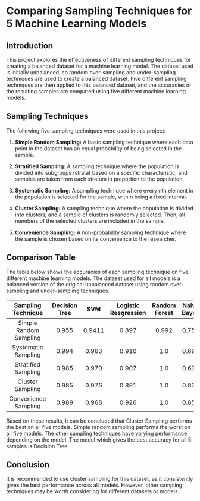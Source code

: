 # Comparing Sampling Techniques for 5 Machine Learning Models

## Introduction

This project explores the effectiveness of different sampling techniques for creating a balanced dataset for a machine learning model. The dataset used is initially unbalanced, so random over-sampling and under-sampling techniques are used to create a balanced dataset. Five different sampling techniques are then applied to this balanced dataset, and the accuracies of the resulting samples are compared using five different machine learning models.

## Sampling Techniques

The following five sampling techniques were used in this project:

1. **Simple Random Sampling:** A basic sampling technique where each data point in the dataset has an equal probability of being selected in the sample.

2. **Stratified Sampling:** A sampling technique where the population is divided into subgroups (strata) based on a specific characteristic, and samples are taken from each stratum in proportion to the population.

3. **Systematic Sampling:** A sampling technique where every nth element in the population is selected for the sample, with n being a fixed interval.

4. **Cluster Sampling:** A sampling technique where the population is divided into clusters, and a sample of clusters is randomly selected. Then, all members of the selected clusters are included in the sample.

5. **Convenience Sampling:** A non-probability sampling technique where the sample is chosen based on its convenience to the researcher.

## Comparison Table

The table below shows the accuracies of each sampling technique on five different machine learning models. The dataset used for all models is a balanced version of the original unbalanced dataset using random over-sampling and under-sampling techniques.

| Sampling Technique | Decision Tree | SVM | Logistic Resgression | Random Forest | Naive Bayes |
|:---------------:|:---------------:|:---------------:|:---------------:|:---------------:|:---------------:|
| Simple Random Sampling | 0.955 | 0.9411 | 0.897 | 0.992 | 0.757 |
| Systematic Sampling | 0.994 | 0.963 | 0.910 | 1.0 | 0.691 |
| Stratified Sampling | 0.985 | 0.970 | 0.907 | 1.0 | 0.675 |
| Cluster Sampling | 0.985 | 0.976 | 0.891 | 1.0 | 0.834 |
| Convenience Sampling | 0.989 | 0.968 | 0.926 | 1.0 | 0.852 |

Based on these results, it can be concluded that Cluster Sampling performs the best on all five models. Simple random sampling performs the worst on all five models. The other sampling techniques have varying performance depending on the model. The model which gives the best accuracy for all 5 samples is Decision Tree.

## Conclusion

It is recommended to use cluster sampling for this dataset, as it consistently gives the best performance across all models. However, other sampling techniques may be worth considering for different datasets or models.
 
